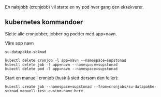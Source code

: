 En naisjobb (cronjobb) vil starte en ny pod hver gang den eksekverer.

## kubernetes kommandoer
Slette alle cronjobber, jobber og podder med app=navn.

Våre app navn
```
su-datapakke-soknad
```

```
kubectl delete cronjob -l app=navn --namespace=supstonad
kubectl delete job -l app=navn --namespace=supstonad
kubectl delete pod -l app=navn --namespace=supstonad
```

Start en manuell cronjob (husk å slett dersom den feiler):
```
kubectl create job --namespace=supstonad --from=cronjobs/su-datapakke-soknad manuell-test-custom-name-here
```
